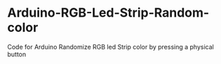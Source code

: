 # Arduino-RGB-Led-Strip-Random-color
Code for Arduino Randomize RGB led Strip color by pressing a physical button
